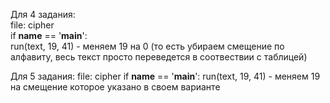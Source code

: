 Для 4 задания:  
file: cipher  
    if __name__ == '__main__':  
        run(text, 19, 41) - меняем 19 на 0 (то есть убираем смещение по алфавиту, весь текст просто переведется в соотвествии с таблицей)

Для 5 задания:
file: cipher
if __name__ == '__main__':
    run(text, 19, 41) - меняем 19 на смещение которое указано в своем варианте
